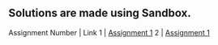 ## Solutions are made using Sandbox.

Assignment Number | Link 
1 |  [Assignment 1](https://codesandbox.io/s/eager-merkle-wh9kj?file=/src/styles.css&resolutionWidth=825&resolutionHeight=677) 
2 |  [Assignment 1](https://codesandbox.io/s/eager-merkle-wh9kj?file=/src/styles.css&resolutionWidth=825&resolutionHeight=677) 

